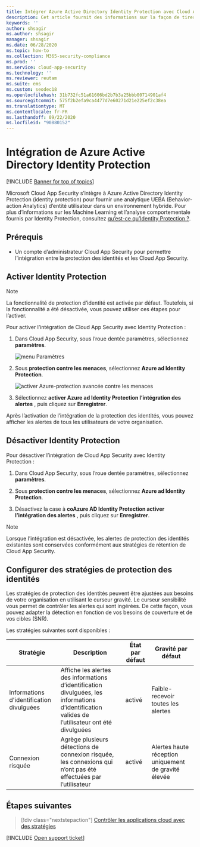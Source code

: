 ```yaml
---
title: Intégrer Azure Active Directory Identity Protection avec Cloud App Security
description: Cet article fournit des informations sur la façon de tirer parti des alertes de protection des identités dans Cloud App Security pour la détection hybride des risques.
keywords: ''
author: shsagir
ms.author: shsagir
manager: shsagir
ms.date: 06/28/2020
ms.topic: how-to
ms.collection: M365-security-compliance
ms.prod: ''
ms.service: cloud-app-security
ms.technology: ''
ms.reviewer: reutam
ms.suite: ems
ms.custom: seodec18
ms.openlocfilehash: 31b732fc51a61606bd2b7b3a25bbb00714901af4
ms.sourcegitcommit: 575f2b2efa9ca4477d7e60271d21e225ef2c38ea
ms.translationtype: MT
ms.contentlocale: fr-FR
ms.lasthandoff: 09/22/2020
ms.locfileid: "90880152"
---
```

# <a name="azure-active-directory-identity-protection-integration"></a>Intégration de Azure Active Directory Identity Protection

[!INCLUDE [Banner for top of topics](includes/banner.md)]

Microsoft Cloud App Security s’intègre à Azure Active Directory Identity Protection (identity protection) pour fournir une analytique UEBA (Behavior-action Analytics) d’entité utilisateur dans un environnement hybride. Pour plus d’informations sur les Machine Learning et l’analyse comportementale fournis par Identity Protection, consultez [qu’est-ce qu’Identity Protection ?](/azure/active-directory/identity-protection/overview-identity-protection).

## <a name="prerequisites"></a>Prérequis

- Un compte d’administrateur Cloud App Security pour permettre l’intégration entre la protection des identités et les Cloud App Security.

## <a name="enable-identity-protection"></a>Activer Identity Protection

> [!NOTE]
> La fonctionnalité de protection d’identité est activée par défaut. Toutefois, si la fonctionnalité a été désactivée, vous pouvez utiliser ces étapes pour l’activer.

Pour activer l’intégration de Cloud App Security avec Identity Protection :

1. Dans Cloud App Security, sous l’roue dentée paramètres, sélectionnez **paramètres**.

    ![menu Paramètres](media/azip-system-settings.png)

1. Sous **protection contre les menaces**, sélectionnez **Azure ad Identity Protection**.

    ![activer Azure-protection avancée contre les menaces](media/aadip-integration.png)

1. Sélectionnez **activer Azure ad Identity Protection l’intégration des alertes** , puis cliquez sur **Enregistrer**.

Après l’activation de l’intégration de la protection des identités, vous pouvez afficher les alertes de tous les utilisateurs de votre organisation.

## <a name="disable-identity-protection"></a>Désactiver Identity Protection

Pour désactiver l’intégration de Cloud App Security avec Identity Protection :

1. Dans Cloud App Security, sous l’roue dentée paramètres, sélectionnez **paramètres**.

1. Sous **protection contre les menaces**, sélectionnez **Azure ad Identity Protection**.

1. Désactivez la case à **coAzure AD Identity Protection activer l’intégration des alertes** , puis cliquez sur **Enregistrer**.

> [!NOTE]
> Lorsque l’intégration est désactivée, les alertes de protection des identités existantes sont conservées conformément aux stratégies de rétention de Cloud App Security.

## <a name="configure-identity-protection-policies"></a>Configurer des stratégies de protection des identités

Les stratégies de protection des identités peuvent être ajustées aux besoins de votre organisation en utilisant le curseur gravité. Le curseur sensibilité vous permet de contrôler les alertes qui sont ingérées. De cette façon, vous pouvez adapter la détection en fonction de vos besoins de couverture et de vos cibles (SNR).

Les stratégies suivantes sont disponibles :

|Stratégie|Description|État par défaut|Gravité par défaut|
|---|---|---|---|
|Informations d'identification divulguées|Affiche les alertes des informations d’identification divulguées, les informations d’identification valides de l’utilisateur ont été divulguées|activé|Faible-recevoir toutes les alertes|
|Connexion risquée|Agrège plusieurs détections de connexion risquée, les connexions qui n’ont pas été effectuées par l’utilisateur|activé|Alertes haute réception uniquement de gravité élevée|

## <a name="next-steps"></a>Étapes suivantes

> [!div class="nextstepaction"]
> [Contrôler les applications cloud avec des stratégies](control-cloud-apps-with-policies.md)

[!INCLUDE [Open support ticket](includes/support.md)]
